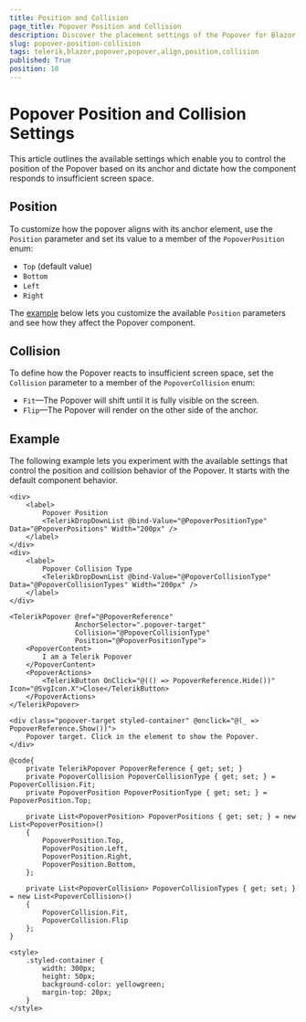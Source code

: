 ```yaml
---
title: Position and Collision
page_title: Popover Position and Collision
description: Discover the placement settings of the Popover for Blazor. Learn how to configure the Popover position and handle collisions.
slug: popover-position-collision
tags: telerik,blazor,popover,popover,align,position,collision
published: True
position: 10
---
```


# Popover Position and Collision Settings

This article outlines the available settings which enable you to control the position of the Popover based on its anchor and dictate how the component responds to insufficient screen space.

## Position

To customize how the popover aligns with its anchor element, use the `Position` parameter and set its value to a member of the `PopoverPosition` enum:

* `Top` (default value)
* `Bottom`
* `Left`
* `Right`

The [example](#example) below lets you customize the available `Position` parameters and see how they affect the Popover component.

## Collision

To define how the Popover reacts to insufficient screen space, set the `Collision` parameter to a member of the `PopoverCollision` enum:

* `Fit`&mdash;The Popover will shift until it is fully visible on the screen.
* `Flip`&mdash;The Popover will render on the other side of the anchor.

## Example

The following example lets you experiment with the available settings that control the position and collision behavior of the Popover. It starts with the default component behavior.

````CSHTML
<div>
    <label>
        Popover Position
        <TelerikDropDownList @bind-Value="@PopoverPositionType" Data="@PopoverPositions" Width="200px" />
    </label>
</div>
<div>
    <label>
        Popover Collision Type
        <TelerikDropDownList @bind-Value="@PopoverCollisionType" Data="@PopoverCollisionTypes" Width="200px" />
    </label>
</div>

<TelerikPopover @ref="@PopoverReference"
                AnchorSelector=".popover-target" 
                Collision="@PopoverCollisionType"
                Position="@PopoverPositionType">
    <PopoverContent>
        I am a Telerik Popover
    </PopoverContent>
    <PopoverActions>
        <TelerikButton OnClick="@(() => PopoverReference.Hide())" Icon="@SvgIcon.X">Close</TelerikButton>
    </PopoverActions>
</TelerikPopover>

<div class="popover-target styled-container" @onclick="@(_ => PopoverReference.Show())">
    Popover target. Click in the element to show the Popover.
</div>

@code{
    private TelerikPopover PopoverReference { get; set; }
    private PopoverCollision PopoverCollisionType { get; set; } = PopoverCollision.Fit;
    private PopoverPosition PopoverPositionType { get; set; } = PopoverPosition.Top;

    private List<PopoverPosition> PopoverPositions { get; set; } = new List<PopoverPosition>()
    {
        PopoverPosition.Top,
        PopoverPosition.Left,
        PopoverPosition.Right,
        PopoverPosition.Bottom,
    };

    private List<PopoverCollision> PopoverCollisionTypes { get; set; } = new List<PopoverCollision>()
    {
        PopoverCollision.Fit,
        PopoverCollision.Flip
    };
}

<style>
    .styled-container {
        width: 300px;
        height: 50px;
        background-color: yellowgreen;
        margin-top: 20px;
    }
</style>
````